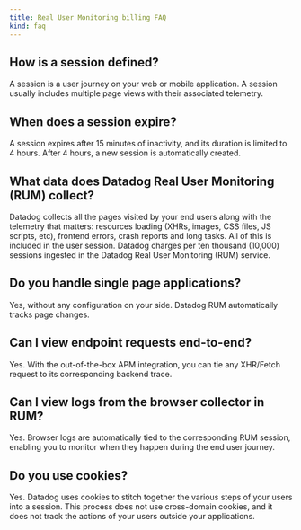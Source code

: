 ```yaml
---
title: Real User Monitoring billing FAQ
kind: faq
---
```


## How is a session defined?

A session is a user journey on your web or mobile application. A session usually includes multiple page views with their associated telemetry.

## When does a session expire?

A session expires after 15 minutes of inactivity, and its duration is limited to 4 hours. After 4 hours, a new session is automatically created. 

## What data does Datadog Real User Monitoring (RUM) collect?

Datadog collects all the pages visited by your end users along with the telemetry that matters: resources loading (XHRs, images, CSS files, JS scripts, etc), frontend errors, crash reports and long tasks. All of this is included in the user session. Datadog charges per ten thousand (10,000) sessions ingested in the Datadog Real User Monitoring (RUM) service.

## Do you handle single page applications?

Yes, without any configuration on your side. Datadog RUM automatically tracks page changes.

## Can I view endpoint requests end-to-end?

Yes. With the out-of-the-box APM integration, you can tie any XHR/Fetch request to its corresponding backend trace.

## Can I view logs from the browser collector in RUM?

Yes. Browser logs are automatically tied to the corresponding RUM session, enabling you to monitor when they happen during the end user journey.

## Do you use cookies?

Yes. Datadog uses cookies to stitch together the various steps of your users into a session. This process does not use cross-domain cookies, and it does not track the actions of your users outside your applications.
